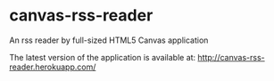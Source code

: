 canvas-rss-reader
=================

An rss reader by full-sized HTML5 Canvas application

The latest version of the application is available at:
<http://canvas-rss-reader.herokuapp.com/>
